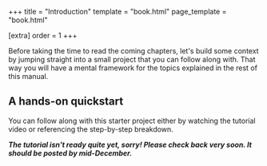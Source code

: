 +++
title = "Introduction"
template = "book.html"
page_template = "book.html"

[extra]
order = 1
+++

Before taking the time to read the coming chapters, let's build some context by jumping straight into a small project that you can follow along with. That way you will have a mental framework for the topics explained in the rest of this manual.

## A hands-on quickstart

You can follow along with this starter project either by watching the tutorial video or referencing the step-by-step breakdown.

***The tutorial isn't ready quite yet, sorry! Please check back very soon. It should be posted by mid-December.***

<!-- TODO -->
<!-- - Video tutorial -->
<!-- - Step-by-step written form -->
